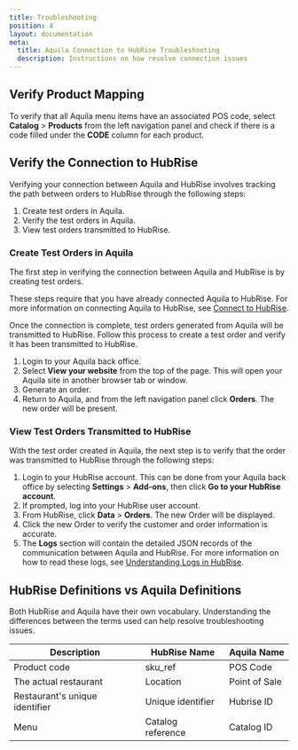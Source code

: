 ```yaml
---
title: Troubleshooting
position: 4
layout: documentation
meta:
  title: Aquila Connection to HubRise Troubleshooting
  description: Instructions on how resolve connection issues
---
```


## Verify Product Mapping

To verify that all Aquila menu items have an associated POS code, select **Catalog** > **Products** from the left navigation panel and check if there is a code filled under the **CODE** column for each product.

## Verify the Connection to HubRise

Verifying your connection between Aquila and HubRise involves tracking the path between orders to HubRise through the following steps:

1. Create test orders in Aquila.
2. Verify the test orders in Aquila.
3. View test orders transmitted to HubRise.

### Create Test Orders in Aquila

The first step in verifying the connection between Aquila and HubRise is by creating test orders.

These steps require that you have already connected Aquila to HubRise. For more information on connecting Aquila to HubRise, see [Connect to HubRise](/apps/aquila/connect-hubrise/).

Once the connection is complete, test orders generated from Aquila will be transmitted to HubRise. Follow this process to create a test order and verify it has been transmitted to HubRise.

1. Login to your Aquila back office.
2. Select **View your website** from the top of the page. This will open your Aquila site in another browser tab or window.
3. Generate an order.
4. Return to Aquila, and from the left navigation panel click **Orders**. The new order will be present.

### View Test Orders Transmitted to HubRise

With the test order created in Aquila, the next step is to verify that the order was transmitted to HubRise through the following steps:

1. Login to your HubRise account. This can be done from your Aquila back office by selecting **Settings** > **Add-ons**, then click **Go to your HubRise account**.
2. If prompted, log into your HubRise user account.
3. From HubRise, click **Data** > **Orders**. The new Order will be displayed.
4. Click the new Order to verify the customer and order information is accurate.
5. The **Logs** section will contain the detailed JSON records of the communication between Aquila and HubRise. For more information on how to read these logs, see [Understanding Logs in HubRise](/docs/hubrise-logs).

## HubRise Definitions vs Aquila Definitions

Both HubRise and Aquila have their own vocabulary. Understanding the differences between the terms used can help resolve troubleshooting issues.

| Description                           | HubRise Name      | Aquila Name     |
| ------------------------------------- | ----------------- | --------------- |
| Product code                          | sku_ref           | POS Code        |
| The actual restaurant                 | Location          | Point of Sale   |
| Restaurant's unique identifier        | Unique identifier | Hubrise ID      |
| Menu                                  | Catalog reference | Catalog ID      |

